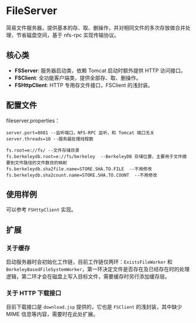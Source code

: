 # FileServer #

简易文件服务器，提供基本的存、取、删操作，并对相同文件的多次存放做合并处理，节省磁盘空间，基于 nfs-rpc 实现传输协议。

## 核心类 ##

- **FSServer**: 服务器启动类，依赖 Tomcat 启动时额外提供 HTTP 访问接口。
- **FSClient**: 全功能客户端类，提供全部存、取、删操作。
- **FSHttpClient**: HTTP 专用存文件接口，FSClient 的浅封装。

## 配置文件 ##

fileserver.properties：

    server.port=8081 --监听端口，NFS-RPC 监听，和 Tomcat 端口无关
    server.threads=10 --服务器处理线程数

	fs.root=e://fs/ --文件存储目录
	fs.berkeleydb.root=e://fs/berkeley  --BerkeleyDB 存储位置，主要用于文件摘要到文件路径的文件数目的映射
	fs.berkeleydb.sha2file.name=STORE.SHA.TO.FILE  --不用修改
	fs.berkeleydb.sha2count.name=STORE.SHA.TO.COUNT  --不用修改

## 使用样例 ##

可以参考 `FSHttpClient` 实现。

## 扩展 ##

### 关于缓存 ###

启动服务器时会初始化工作链，目前工作链仅两环：`ExistsFileWorker` 和 `BerkeleyBasedFileSystemWorker`，第一环决定文件是否存在及已经存在时的处理逻辑，第二环才会在磁盘上写入目标文件，需要缓存时另行添加缓存层。

### 关于 HTTP 下载接口 ###

目前下载接口是 `download.jsp` 提供的，它也是 `FSClient` 的浅封装，其中缺少 MIME 信息等内容，需要时在此处扩展。